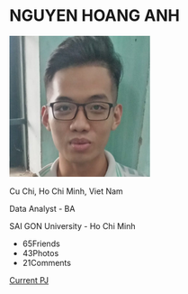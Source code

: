 <div class="profile-page">
  <div class="content">
    <div class="content__cover">
      <div class="content__avatar"></div>
      <div class="content__bull"><span></span><span></span><span></span><span></span><span></span>
      </div>
    </div>
    <div class="content__title">
      <h1>NGUYEN HOANG ANH</h1>
        <td width="50%">
          <img width="250" src="./avatar.jpg" border="0">
         </td>
    </div>
    <div class="content__description">
      <p>Cu Chi, Ho Chi Minh, Viet Nam</p>
      <p>Data Analyst - BA</p>
      <p>SAI GON University - Ho Chi Minh</p>
    </div>
    <ul class="content__list">
      <li><span>65</span>Friends</li>
      <li><span>43</span>Photos</li>
      <li><span>21</span>Comments</li>
    </ul>
    <div class="content__button"><a class="button" href="https://ayashion.github.io/Web1/">
        <div class="button__border"></div>
        <div class="button__bg"></div>
        <p class="button__text">Current PJ</p></a></div>
  </div>
  <div class="bg">
    <div><span></span><span></span><span></span><span></span><span></span><span></span><span></span>
    </div>
  </div>
</div>
